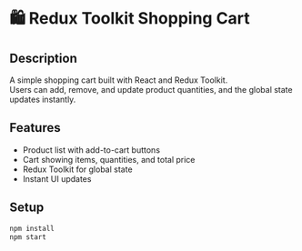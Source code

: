 # 🛍️ Redux Toolkit Shopping Cart

## Description
A simple shopping cart built with React and Redux Toolkit.  
Users can add, remove, and update product quantities, and the global state updates instantly.

## Features
- Product list with add-to-cart buttons
- Cart showing items, quantities, and total price
- Redux Toolkit for global state
- Instant UI updates

## Setup
```bash
npm install
npm start
